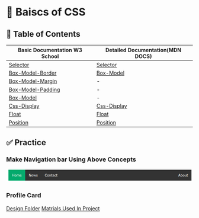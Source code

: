# 🎨 Baiscs of CSS

## 🎯 Table of Contents

|Basic Documentation W3 School|Detailed Documentation(MDN DOCS)|
|-------------------|--------------------|
|[Selector](https://www.w3schools.com/css/css_selectors.asp)|[Selector](https://developer.mozilla.org/en-US/docs/Learn/CSS/Building_blocks/Selectors)|
|[Box-Model-Border](https://www.w3schools.com/css/css_border.asp)|[Box-Model](https://developer.mozilla.org/en-US/docs/Learn/CSS/Building_blocks/The_box_model)|
|[Box-Model-Margin](https://www.w3schools.com/css/css_margin.asp)|-|
|[Box-Model-Padding](https://www.w3schools.com/css/css_padding.asp)|-|
|[Box-Model](https://www.w3schools.com/css/css_boxmodel.asp)|-|
|[Css-Display](https://www.w3schools.com/css/css_display_visibility.asp)|[Css-Display](https://developer.mozilla.org/en-US/docs/Web/CSS/display)|
|[Float](https://www.w3schools.com/css/css_float.asp)|[Float](https://developer.mozilla.org/en-US/docs/Learn/CSS/CSS_layout/Floats)|
|[Position](https://www.w3schools.com/css/css_positioning.asp)|[Position](https://developer.mozilla.org/en-US/docs/Learn/CSS/CSS_layout/Positioning)|

## ✅ Practice 

### Make Navigation bar Using Above Concepts 

![Navigation Bar That Cover Float & Box Model Concepts](/Source/Navigation-Bar-Practice-One.png)

### Profile Card 

[Design Folder](https://github.com/ParmarAayush/ProfileCard/tree/main/design)
[Matrials Used In Project](https://github.com/ParmarAayush/ProfileCard/tree/main/images)